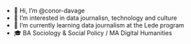 - 👋 Hi, I’m @conor-davage
- 👀 I’m interested in data journalisn, technology and culture
- 🌱 I’m currently learning data journalism at the Lede program
- 🎓 BA Sociology & Social Policy / MA Digital Humanities

